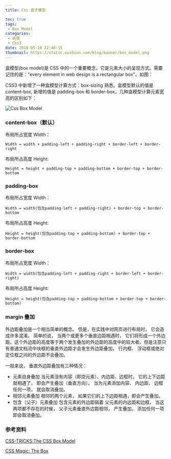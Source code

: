 ```yaml
---
title: Css 盒子模型

toc: true
tags:
 - Box Model
categories:
 - 前端
 - Css3
date: 2018-05-10 22:46:15
thumbnail: https://static.oushiun.com/blog/banner/box_model.png
---
```


盒模型(box model)是 CSS 中的一个重要概念，它是元素大小的呈现方式。需要记住的是："every element in web design is a rectangular box"。如图：

<!-- more -->

CSS3 中新增了一种盒模型计算方式：box-sizing 熟悉。盒模型默认的值是 content-box, 新增的值是 padding-box 和 border-box，几种盒模型计算元素宽高的区别如下：

![Css Box Model](https://static.oushiun.com/box-model.svg)

### content-box（默认）

布局所占宽度 Width：

`Width = width + padding-left + padding-right + border-left + border-right`

布局所占高度 Height:

`Height = height + padding-top + padding-bottom + border-top + border-bottom`

### padding-box

布局所占宽度 Width：

`Width = width(包含padding-left + padding-right) + border-top + border-bottom`

布局所占高度 Height:

`Height = height(包含padding-top + padding-bottom) + border-top + border-bottom`

### border-box

布局所占宽度 Width：

`Width = width(包含padding-left + padding-right + border-left + border-right)`

布局所占高度 Height:

`Height = height(包含padding-top + padding-bottom + border-top + border-bottom)`

### margin 叠加

外边距叠加是一个相当简单的概念。 但是，在实践中对网页进行布局时， 它会造成许多混淆。 简单的说， 当两个或更多个垂直边距相遇时， 它们将形成一个外边距。这个外边距的高度等于两个发生叠加的外边距的高度中的较大者。但是注意只有普通文档流中块框的垂直外边距才会发生外边距叠加。 行内框、 浮动框或绝对定位框之间的外边距不会叠加。

一般来说， 垂直外边距叠加有三种情况：

*   元素自身叠加 当元素没有内容（即空元素）、内边距、边框时， 它的上下边距就相遇了， 即会产生叠加（垂直方向）。 当为元素添加内容、 内边距、 边框任何一项， 就会取消叠加。
*   相邻元素叠加 相邻的两个元素， 如果它们的上下边距相遇，即会产生叠加。
*   包含（父子）元素叠加 包含元素的外边距隔着 父元素的内边距和边框， 当这两项都不存在的时候， 父子元素垂直外边距相邻， 产生叠加。 添加任何一项即会取消叠加。

### 参考资料

[CSS-TRICKS:The CSS Box Model](https://css-tricks.com/the-css-box-model/)

[CSS Magic: The Box](http://adamschwartz.co/magic-of-css/chapters/1-the-box/)
